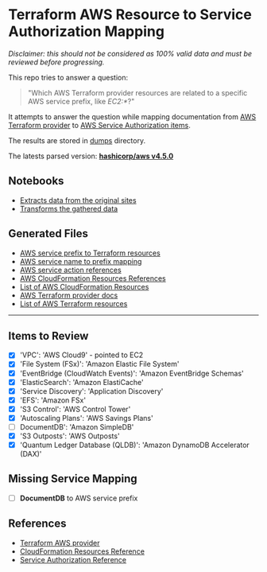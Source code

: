 # Terraform AWS Resource to Service Authorization Mapping

*Disclaimer: this should not be considered as 100% valid data and must be reviewed before progressing.*

This repo tries to answer a question:
  
  > "Which AWS Terraform provider resources are related to a specific AWS service prefix, like *EC2:\**?"

It attempts to answer the question while mapping documentation from [AWS Terraform provider](https://registry.terraform.io/providers/hashicorp/aws/latest) to [AWS Service Authorization items](https://docs.aws.amazon.com/service-authorization/latest/reference/reference_policies_actions-resources-contextkeys.html#actions_table).

The results are stored in [dumps](dumps/) directory.

The latests parsed version: **[hashicorp/aws v4.5.0](https://registry.terraform.io/providers/hashicorp/aws/4.5.0)**

## Notebooks

- [Extracts data from the original sites](extract.ipynb)
- [Transforms the gathered data](transform.ipynb)

## Generated Files

- [AWS service prefix to Terraform resources](dumps/aws_action_to_tf_resource.json)
- [AWS service name to prefix mapping](dumps/aws_actions_name_to_prefix.json)
- [AWS service action references](dumps/aws_actions_reference.json)
- [AWS CloudFormation Resources References](dumps/aws_cf_resources_docs.json)
- [List of AWS CloudFormation Resources](dumps/aws_cf_resources.json)
- [AWS Terraform provider docs](dumps/aws_terraform_provider_docs.json)
- [List of AWS Terraform resources](dumps/aws_tf_resources.json)

---

## Items to Review

- [x] 'VPC': 'AWS Cloud9' - pointed to EC2
- [x] 'File System (FSx)': 'Amazon Elastic File System'
- [x] 'EventBridge (CloudWatch Events)': 'Amazon EventBridge Schemas'
- [x] 'ElasticSearch': 'Amazon ElastiCache'
- [X] 'Service Discovery': 'Application Discovery'
- [x] 'EFS': 'Amazon FSx'
- [x] 'S3 Control': 'AWS Control Tower'
- [x] 'Autoscaling Plans': 'AWS Savings Plans'
- [ ] DocumentDB': 'Amazon SimpleDB'
- [x] 'S3 Outposts': 'AWS Outposts'
- [x] 'Quantum Ledger Database (QLDB)': 'Amazon DynamoDB Accelerator (DAX)'

## Missing Service Mapping

- [ ] **DocumentDB** to AWS service prefix


## References
- [Terraform AWS provider](https://registry.terraform.io/providers/hashicorp/aws/latest/docs)
- [CloudFormation Resources Reference](https://docs.aws.amazon.com/AWSCloudFormation/latest/UserGuide/aws-template-resource-type-ref.html)
- [Service Authorization Reference](https://docs.aws.amazon.com/service-authorization/latest/reference/reference_policies_actions-resources-contextkeys.html)
